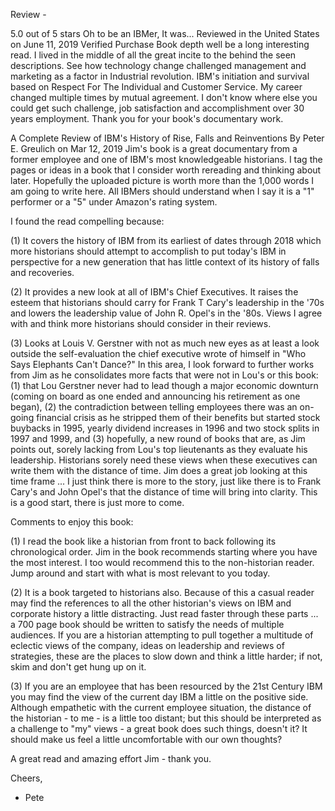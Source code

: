 

Review -

5.0 out of 5 stars Oh to be an IBMer, It was...
Reviewed in the United States on June 11, 2019
Verified Purchase
Book depth well be a long interesting read. I lived in the middle of all the great incite to the behind the seen descriptions. See how technology change challenged management and marketing as a factor in Industrial revolution. IBM's initiation and survival based on Respect For The Individual and Customer Service. My career changed multiple times by mutual agreement. I don't know where else you could get such challenge, job satisfaction and accomplishment over 30 years employment. Thank you for your book's documentary work.

A Complete Review of IBM's History of Rise, Falls and Reinventions
By Peter E. Greulich on Mar 12, 2019
Jim's book is a great documentary from a former employee and one of IBM's most knowledgeable historians. I tag the pages or ideas in a book that I consider worth rereading and thinking about later. Hopefully the uploaded picture is worth more than the 1,000 words I am going to write here. All IBMers should understand when I say it is a "1" performer or a "5" under Amazon's rating system.

I found the read compelling because:

(1) It covers the history of IBM from its earliest of dates through 2018 which more historians should attempt to accomplish to put today's IBM in perspective for a new generation that has little context of its history of falls and recoveries.

(2) It provides a new look at all of IBM's Chief Executives. It raises the esteem that historians should carry for Frank T Cary's leadership in the '70s and lowers the leadership value of John R. Opel's in the '80s. Views I agree with and think more historians should consider in their reviews.

(3) Looks at Louis V. Gerstner with not as much new eyes as at least a look outside the self-evaluation the chief executive wrote of himself in "Who Says Elephants Can't Dance?" In this area, I look forward to further works from Jim as he consolidates more facts that were not in Lou's or this book: (1) that Lou Gerstner never had to lead though a major economic downturn (coming on board as one ended and announcing his retirement as one began), (2) the contradiction between telling employees there was an on-going financial crisis as he stripped them of their benefits but started stock buybacks in 1995, yearly dividend increases in 1996 and two stock splits in 1997 and 1999, and (3) hopefully, a new round of books that are, as Jim points out, sorely lacking from Lou's top lieutenants as they evaluate his leadership. Historians sorely need these views when these executives can write them with the distance of time. Jim does a great job looking at this time frame ... I just think there is more to the story, just like there is to Frank Cary's and John Opel's that the distance of time will bring into clarity. This is a good start, there is just more to come.

Comments to enjoy this book:

(1) I read the book like a historian from front to back following its chronological order. Jim in the book recommends starting where you have the most interest. I too would recommend this to the non-historian reader. Jump around and start with what is most relevant to you today.

(2) It is a book targeted to historians also. Because of this a casual reader may find the references to all the other historian's views on IBM and corporate history a little distracting. Just read faster through these parts ... a 700 page book should be written to satisfy the needs of multiple audiences. If you are a historian attempting to pull together a multitude of eclectic views of the company, ideas on leadership and reviews of strategies, these are the places to slow down and think a little harder; if not, skim and don't get hung up on it.

(3) If you are an employee that has been resourced by the 21st Century IBM you may find the view of the current day IBM a little on the positive side. Although empathetic with the current employee situation, the distance of the historian - to me - is a little too distant; but this should be interpreted as a challenge to "my" views - a great book does such things, doesn't it? It should make us feel a little uncomfortable with our own thoughts?

A great read and amazing effort Jim - thank you.

Cheers,

- Pete
